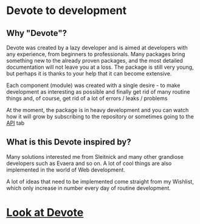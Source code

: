 # Devote to development

## Why "Devote"?

Devote was created by a lazy developer and is aimed at developers with any experience, from beginners to professionals. Many packages bring something new to the already proven packages, and the most detailed documentation will not leave you at a loss. The package is still very young, but perhaps it is thanks to your help that it can become extensive.  

Each component (module) was created with a single desire - to make development as interesting as possible and finally get rid of many routine things and, of course, get rid of a lot of errors / leaks / problems

At the moment, the package is in heavy development and you can watch how it will grow by subscribing to the repository or sometimes going to the [API](/api) tab

## What is this Devote inspired by?

Many solutions interested me from Sleitnick and many other grandiose developers such as Evaera and so on. A lot of cool things are also implemented in the world of Web development.

A lot of ideas that need to be implemented come straight from my Wishlist, which only increase in number every day of routine development.

# [Look at Devote](/api) 